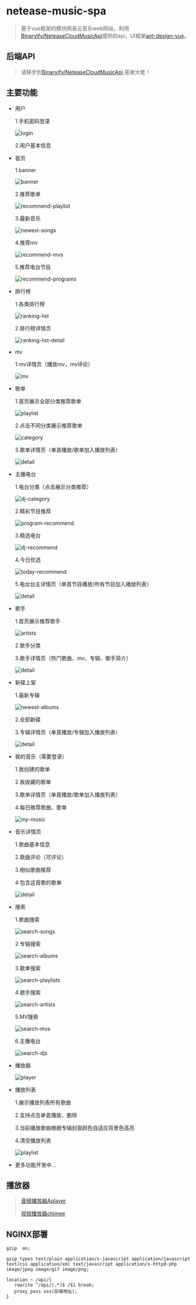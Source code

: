 # netease-music-spa

> 基于vue框架的模仿网易云音乐web网站，利用[Binaryify/NeteaseCloudMusicApi](https://github.com/Binaryify/NeteaseCloudMusicApi)提供的api，UI框架[ant-design-vue](https://vue.ant.design/docs/vue/introduce-cn/)。

## 后端API

> 请移步到[Binaryify/NeteaseCloudMusicApi](https://github.com/Binaryify/NeteaseCloudMusicApi),感谢大佬！

## 主要功能

+ 用户

   1.手机密码登录

   ![login](http://ww1.sinaimg.cn/large/826d6e88ly1g6gnjbqt89j20eh07zglq.jpg)

   2.用户基本信息

+ 首页

   1.banner

   ![banner](http://ww1.sinaimg.cn/large/826d6e88ly1g6gnjvfedvj210t0bz3zp.jpg)

   2.推荐歌单

   ![recommend-playlist](http://ww1.sinaimg.cn/large/826d6e88ly1g6gnk6lvxej20vu0llgoz.jpg)

   3.最新音乐

   ![newest-songs](http://ww1.sinaimg.cn/large/826d6e88ly1g6gnkihjehj20v50dljsa.jpg)

   4.推荐mv

   ![recommend-mvs](http://ww1.sinaimg.cn/large/826d6e88ly1g6gnl0pdd2j20ux07at9c.jpg)

   5.推荐电台节目

   ![recommend-programs](http://ww1.sinaimg.cn/large/826d6e88ly1g6gnlbhqgxj20uv07ajs2.jpg)

+ 排行榜

   1.各类排行榜

   ![ranking-list](http://ww1.sinaimg.cn/large/826d6e88ly1g6gnloe6a2j20xp0mu40n.jpg)

   2.排行榜详情页

   ![ranking-list-detail](http://ww1.sinaimg.cn/large/826d6e88ly1g6gnm3oi6aj20wu0oomyg.jpg)

+ mv

   1.mv详情页（播放mv，mv评论）

   ![mv](http://ww1.sinaimg.cn/large/826d6e88ly1g6gnmj265vj20sd0p6gns.jpg)

+ 歌单

   1.首页展示全部分类推荐歌单

   ![playlist](http://ww1.sinaimg.cn/large/826d6e88ly1g6gnmz52rjj21hc1c8b2a.jpg)

   2.点击不同分类展示推荐歌单

   ![category](http://ww1.sinaimg.cn/large/826d6e88ly1g6gnnc81htj207p08fwel.jpg)

   3.歌单详情页（单首播放/歌单加入播放列表）

   ![detail](http://ww1.sinaimg.cn/large/826d6e88ly1g6gnnu51h1j20wn0pgtam.jpg)

+ 主播电台

   1.电台分类（点击展示分类推荐）

   ![dj-category](http://ww1.sinaimg.cn/large/826d6e88ly1g6gnoaptjvj20we0ki3zx.jpg)

   2.精彩节目推荐

   ![program-recommend](http://ww1.sinaimg.cn/large/826d6e88ly1g6gnoplqssj20vb0d2dgv.jpg)

   3.精选电台

   ![dj-recommend](http://ww1.sinaimg.cn/large/826d6e88ly1g6gnp42wwej20vw0dnjth.jpg)

   4.今日优选

   ![today-recommend](http://ww1.sinaimg.cn/large/826d6e88ly1g6gnpk33zkj20vt07xt9a.jpg)

   5.电台台主详情页（单首节目播放/所有节目加入播放列表）

   ![detail](http://ww1.sinaimg.cn/large/826d6e88ly1g6gnq0ipk7j20wk0pigo0.jpg)

+ 歌手

   1.首页展示推荐歌手

   ![artists](http://ww1.sinaimg.cn/large/826d6e88ly1g6gnqjg7h2j21hc1314qp.jpg)

   2.歌手分类

   3.歌手详情页（热门歌曲、mv、专辑、歌手简介）

   ![detail](http://ww1.sinaimg.cn/large/826d6e88ly1g6gnr7pdupj20q60nwta2.jpg)

+ 新碟上架

   1.最新专辑

   ![newest-albums](http://ww1.sinaimg.cn/large/826d6e88ly1g6gnrt5cbdj21hc2044qr.jpg)

   2.全部新碟

   3.专辑详情页（单首播放/专辑加入播放列表）

   ![detail](http://ww1.sinaimg.cn/large/826d6e88ly1g6gnsbk3ybj20wg0phgnc.jpg)

+ 我的音乐（需要登录）

   1.我创建的歌单

   2.我收藏的歌单

   3.歌单详情页（单首播放/歌单加入播放列表）

   4.每日推荐歌曲、歌单

   ![my-music](http://ww1.sinaimg.cn/large/826d6e88ly1g6gnsl94oij21gm0qracc.jpg)

+ 音乐详情页

   1.歌曲基本信息

   2.歌曲评论（可评论）

   3.相似歌曲推荐

   4.包含这首歌的歌单

   ![detail](http://ww1.sinaimg.cn/large/826d6e88ly1g6gnt3vn9vj20zc0qjmzx.jpg)

+ 搜索

   1.歌曲搜索

   ![search-songs](http://ww1.sinaimg.cn/large/826d6e88ly1g6gntpnpwaj20wt0kcwfm.jpg)

   2.专辑搜索

   ![search-albums](http://ww1.sinaimg.cn/large/826d6e88ly1g6gnu19x6sj20r00lgwgu.jpg)

   3.歌单搜索

   ![search-playlists](http://ww1.sinaimg.cn/large/826d6e88ly1g6gnudn21bj20qm0n5ad7.jpg)

   4.歌手搜索

   ![search-artists](http://ww1.sinaimg.cn/large/826d6e88ly1g6gnus6j7rj20qq0lh76q.jpg)

   5.MV搜索

   ![search-mvs](http://ww1.sinaimg.cn/large/826d6e88ly1g6gnv7nh86j20q20m3ac8.jpg)

   6.主播电台

   ![search-djs](http://ww1.sinaimg.cn/large/826d6e88ly1g6gnviezcaj20ps0lidi1.jpg)

+ 播放器

   ![player](http://ww1.sinaimg.cn/large/826d6e88ly1g6gnvrr2hdj20wm0290st.jpg)

+ 播放列表

   1.展示播放列表所有歌曲

   2.支持点击单首播放、删除

   3.当前播放歌曲根据专辑封面颜色自适应背景色高亮

   4.清空播放列表

   ![playlist](http://ww1.sinaimg.cn/large/826d6e88ly1g6gnw3pc1ej21gy0qtdiu.jpg)

+ 更多功能开发中...

## 播放器

> [音频播放器Aplayer](https://github.com/MoePlayer/APlayer)
>
> [视频播放器chimee](http://chimee.org/)

## NGINX部署

```
gzip  on;

gzip_types text/plain application/x-javascript application/javascript text/css application/xml text/javascript application/x-httpd-php image/jpeg image/gif image/png;

location ~ /api/{
   rewrite ^/api/(.*)$ /$1 break;
   proxy_pass xxx(后端地址);
}
```

